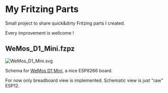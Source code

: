 # My Fritzing Parts

Small project to share quick&dirty Fritzing parts I created.

Every improvement is wellcome !

## WeMos_D1_Mini.fzpz

![WeMos_D1_Mini.svg](https://cdn.rawgit.com/enavarro222/MyFritzingParts/master/WeMos_D1_Mini/WeMosD1Mini.svg)

Schema for [WeMos D1 Mini](), a nice ESP8266 board.

For now only breadboard view is implemented. Schematic view is just "raw" ESP12.

